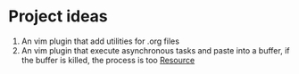 # Project ideas
1. An vim plugin that add utilities for .org files
2. An vim plugin that execute asynchronous tasks and paste into a buffer, if the buffer is killed, the process is too [Resource](https://www.youtube.com/watch?v=J5BX1FXnKBw&t=1257s)